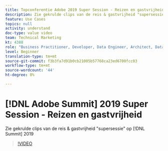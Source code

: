 ```yaml
---
title: Topconferentie Adobe 2019 Super Session - Reizen en gastvrijheid
description: Zie gekrulde clips van de reis & gastvrijheid "supersessie" op topconferentie 2019
feature: Use Cases
topics: null
activity: understand
doc-type: value video
team: Technical Marketing
kt: 4388
role: "Business Practitioner, Developer, Data Engineer, Architect, Data Architect, Administrator, Leader"
level: Beginner
translation-type: tm+mt
source-git-commit: f3b3fa7d91b0cb21005b57768ca23ed6700fcc03
workflow-type: tm+mt
source-wordcount: '44'
ht-degree: 0%

---
```



# [!DNL Adobe Summit] 2019 Super Session - Reizen en gastvrijheid

Zie gekrulde clips van de reis &amp; gastvrijheid &quot;supersessie&quot; op [!DNL Summit] 2019

>[!VIDEO](https://video.tv.adobe.com/v/31442/?quality=12)
